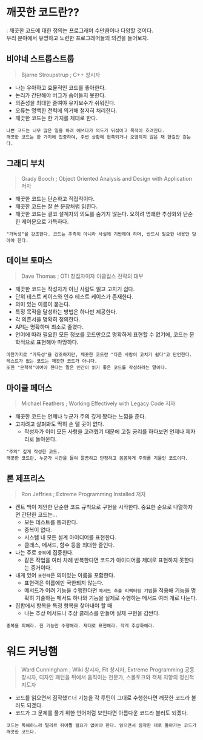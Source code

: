 # 깨끗한 코드란??

: 깨끗한 코드에 대한 정의는 프로그래머 수만큼이나 다양할 것이다.  
  우리 분야에서 유명하고 노련한 프로그래머들의 의견을 들어보자.

## 비야네 스트롭스트룹
> Bjarne Stroupstrup ; C++ 창시자

- 나는 우아하고 효율적인 코드를 좋아한다. 
- 논리가 간단해야 버그가 숨어들지 못한다. 
- 의존성을 최대한 줄여야 유지보수가 쉬워진다.
- 오류는 명백한 전력에 의거해 철저히 처리한다.
- 깨끗한 코드는 한 가지를 제대로 한다.
```
나쁜 코드는 너무 많은 일을 하려 애쓰다가 의도가 뒤섞이고 목적이 흐려진다.
깨끗한 코드는 한 가지에 집중하여, 주변 상황에 현혹되거나 오염되지 않은 채 한길만 걷는다.
```

## 그래디 부치
> Grady Booch ; Object Oriented Analysis and Design with Application 저자

- 깨끗한 코드는 단순하고 직접적이다.
- 깨끗한 코드는 잘 쓴 문장처럼 읽힌다.
- 깨끗한 코드는 결코 설계자의 의도를 숨기지 않는다. 오히려 명쾌한 추상화와 단순한 제어문으로 가득하다. 
```
"가독성"을 강조한다. 코드는 추측이 아니라 사실에 기반해야 하며, 반드시 필요한 내용만 담아야 한다.
```

## 데이브 토마스 
> Dave Thomas ; OTI 창집자이자 이클립스 전략의 대부

- 깨끗한 코드는 작성자가 아닌 사람도 읽고 고치기 쉽다.
- 단위 테스트 케이스와 인수 테스트 케이스가 존재한다.
- 의미 있는 이름이 붙는다.
- 특정 목적을 달성하는 방법은 하나만 제공한다.
- 각 의존서을 명확히 정의한다.
- API는 명확하며 최소로 줄였다.
- 언어에 따라 필요한 모든 정보를 코드만으로 명확하게 표현할 수 없기에, 코드는 문학적으로 표현해야 마땅하다.
```
마찬가지로 "가독성"을 강조하지만, 깨끗한 코드란 "다른 사람이 고치기 쉽다"고 단언한다.
테스트가 없는 코드는 깨끗한 코드가 아니다.
또한 "문학적"이여아 한다는 말은 인간이 읽기 좋은 코드를 작성하라는 말이다.
```

## 마이클 페더스
> Michael Feathers ; Working Effectively with Legacy Code 저자

- 깨끗한 코드는 언제나 누군가 주의 깊게 짰다는 느낌을 준다.
- 고치려고 살펴봐도 딱히 손 댈 곳이 없다.
    - 작성자가 이미 모든 사항을 고려헸기 때문에 고칠 궁리를 하다보면 언제나 제자리로 돌아온다.
```
"주의" 깊게 작성한 코드.
깨끗한 코드란, 누군가 시간을 들여 깔끔하고 단정하고 꼼꼼하게 주의를 기울인 코드이다.
```

## 론 제프리스
> Ron Jeffries ; Extreme Programming Installed 저자

- 켄트 백이 제안한 단순한 코드 규칙으로 구현을 시작한다. 중요한 순으로 나열하자면 간단한 코드는...
    - 모든 테스트를 통과한다.
    - 중복이 없다.
    - 시스템 내 모든 설계 아이디어를 표현한다.
    - 클래스, 메서드, 함수 등을 최대한 줄인다.
- 나는 주로 `중복`에 집중한다.
    - 같은 작업을 여러 차례 반복한다면 코드가 아이디어를 제대로 표현하지 못한다는 증거이다.
- 내게 있어 `표현력`은 의미있는 이름을 포함한다.
    - 표현력은 이름에만 국한되지 않는다.
    - 메서드가 어려 기능을 수행한다면 `메서드 추출 리팩터링 기법`을 적용해 기능을 명확히 기술하는 메서드 하나와 기능을 실제로 수행하는 메서드 여러 개로 나눈다.
- 집합에서 항목을 특정 항목을 찾아내야 할 때
    - 나는 추상 메서드나 추상 클래스를 만들어 실제 구현을 감싼다.
```
중복을 피해라. 한 기능만 수행해라. 제대로 표현해라. 작게 추상화해라.
```

# 워드 커닝햄
> Ward Cunningham ; Wiki 창시자, Fit 창시자, Extreme Programming 공동 창시자, 디자인 패턴을 뒤에서 움직이는 전문가, 스몰토크와 객체 지향의 정신적 지도자

- 코드를 읽으면서 짐작했ㄷ너 기능을 각 루틴이 그대로 수행한다면 깨끗한 코드라 불러도 되겠다.
- 코드가 그 문제를 풀기 위한 언어처럼 보인다면 아름다운 코드라 불러도 되겠다.
```
코드는 독해하느라 멀리르 쥐어짤 필요가 없어야 한다. 읽으면서 짐작한 대로 돌아가는 코드가 깨끗한 코드다.
```